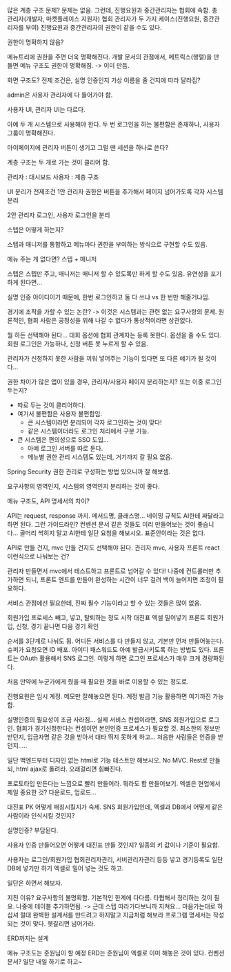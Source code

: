 많은 계층 구조 문제?
문제는 없음. 그런데, 진행요원과 중간관리자는 협회에 속함.
총 관리자(개발자, 마켓플레이스 지원자)
협회 관리자가 두 가지 케이스(진행요원, 중간관리자를 부여)
진행요원과 중간관리자의 권한이 같을 수도 있다.

권한이 명확하지 않음?

메뉴트리에 권한을 주면 더욱 명확해진다.
개발 문서의 관점에서, 메트릭스(행렬)을 만들면 메뉴 구조도 권한이 명확해짐.
-> 이미 만듬.


화면 구조도?
전제 조건은, 실명 인증인지 가상 이름을 줄 건지에 따라 달라짐?

admin은 사용자 관리자에 다 들어가야 함.

사용자 UI, 관리자 UI는 다르다.

아예 두 개 시스템으로 사용해야 한다.
두 번 로그인을 하는 불편함은 존재하나, 사용자 그룹이 명확해진다.

마이페이지에 관리자 버튼이 생기고 그럴 땐 세션을 하나로 쓴다?

계층 구조는 두 개로 가는 것이 클리어 함.

관리자 : 대시보드
사용자 : 계층 구조

UI 분리가 전제조건
1안
관리자 권한은 버튼을 추가해서 페이지 넘어가도록 각자 시스템 분리

2안
관리자 로그인, 사용자 로그인을 분리

스텝은 어떻게 하는지?

스텝과 매니저를 통합하고 메뉴마다 권한을 부여하는 방식으로 구현할 수도 있음.

메뉴 주는 게 없다면?
스텝 + 매니저

스텝은 스텝만 주고, 매니저는 매니저 할 수 있도록만 하게 할 수도 있음.
유연성을 포기하게 된다면...

실명 인증 아이디이기 때문에, 한번 로그인하고 둘 다 쓰냐 vs 한 번만 해줄거냐임.

경기에 조작을 가할 수 있는 논란?
-> 이것은 시스템과는 관련 없는 요구사항의 문제.
원론적인, 협회 사람은 공정성을 위해 나갈 수 없다가 통상적이라면 상관없다.

뭘 하든 선택해야 된다...
대회 옵션에 협회 관계자는 등록 못한다. 옵션을 줄 수도 있다.
회원 로그인은 가능하나, 신청 버튼 못 누르게 할 수 있음.

관리자가 신청하지 못한 사람을 끼워 넣어주는 기능이 있다면 또 다른 얘기가 될 것이다...

권한 차이가 많은 앱이 있을 경우, 관리자/사용자 페이지 분리하는지? 또는 이중 로그인 두는지?
- 따로 두는 것이 클리어하다.
- 여기서 불편함은 사용자 불편함임.
	- 큰 시스템이라면 분리되어 각자 로그인하는 것이 맞다!
	- 같은 시스템이더라도 로그인 처리에서 구분 가능.
- 큰 시스템은 편의성으로 SSO 도입...
	- 아예 로그인 서버를 따로 둔다.
	- 메뉴별 권한 관리 시스템도 있는데, 거기까지 갈 필요 없음.

Spring Security 권한 관리로 구성하는 방법 있으니까 잘 해보셈.

요구사항의 영역인지, 시스템의 영역인지 분리하는 것이 좋다.


메뉴 구조도, API 명세서의 차이?

API는 request, response 까지.
메서드명, 클래스명...
네이밍 규칙도 AI한테 짜달라고 하면 된다.
그런 가이드라인? 컨벤션 문서 같은 것들도 미리 만들어보는 것이 좋습니다...
골머리 썩히지 말고 AI한테 일단 요청을 해보시오. 표준안이라는 것은 없다.


API로 만들 건지, mvc 만들 건지도 선택해야 된다.
관리자 mvc, 사용자 프론트 react 이런식으로 나눠보는 건?

관리자 만들면서 mvc에서 테스트하고 프론트로 넘어갈 수 있다!
나중에 컨트롤러만 추가하면 되니, 프론트 엔드를 만들어 완성하는 시간이 너무 걸려 백이 늘어지면 조정이 필요하다.

서비스 관점에선 필요한데, 진짜 필수 기능이라고 할 수 있는 것들은 많이 없음.

회원가입 프로세스 빼고, 넣고, 탈퇴하는 정도 시작
대진표 엑셀 밀어넣기
프론트 회원가입, 신청, 경기 끝나면 다음 경기 확인

순서를 3단계로 나눠도 됨.
어디든 서비스를 다 만들지 않고, 기본만 먼저 만들어놓는다.
슈퍼가 요청오면 ID 배포.
아이디 패스워드도 아예 발급시키도록 하는 방법도 있다.
프론트는 OAuth 활용해서 SNS 로그인.
이렇게 하면 로그인 프로세스가 매우 크게 경량화된다.

처음 만약에 누군가에게 줬을 때 필요한 것을 바로 이용할 수 있는 정도로.

진행요원은 임시 계정. 메모만 잘해놓으면 된다.
계정 발급 기능 활용하면 여기까진 가능함.

실명인증의 필요성이 조금 사라짐...
실제 서비스 컨셉이라면, SNS 회원가입으로 로그인.
협회가 경기신청한다는 컨셉이면 본인인증 프로세스가 필요할 것.
최소한의 정보만 받던지, 입금자명 같은 것을 받아서 대타 뛰지 못하게 하고...
처음한 사람들은 인증을 받던지.....

일단 백엔드부터
디자인 없는 html로 기능 테스트만 해보시오.
No MVC.
Rest로 만들되, html ajax로 돌려라. 오래걸리면 힘빠진다.

프로토타입 만든다는 느낌으로 빨리 만들어라.
뭐라도 함 만들어보기.
엑셀은 현업에서 제일 중요한 것? 다운로드, 업로드...

대진표 PK 어떻게 매칭시킬지가 숙제.
SNS 회원가입인데, 엑셀과 DB에서 어떻게 같은 사람이라 인식시킬 것인지?

실명인증? 부담된다.

사용자 인증 만들어오면 어떻게 대진표 만들 것인지?
일종의 키 값이나 기준이 필요함.

사용자는 로그인/회원가입
협회관리자관리, 서버관리자관리 등등 넣고
경기등록도 일단 DB에 넣기만 하기
엑셀로 밀어 넣는 것도 하고.

일단은 하면서 해보자.

지친 이유? 요구사항의 불명확함.
기본적인 한계에 다다름. 타협해서 정리하는 것이 필요.
나중에 테이블 추가하면됨.
-> 근데 스텝 따라가다보니까 지쳐요...
마음가는대로 하십셔
절대 완벽한 설계서를 만드려고 하지말고 지금처럼 해보라
프로그램 명세서는 작성되는 것이 맞다.
헷갈리면 넘어가라.

ERD까지는 설계

메뉴 구조도는 준원님이 할 예정
ERD는 준원님이 엑셀로 이미 해놓은 것이 있다.
컨벤션 문서? 
일단 내일 하기로 하고~

